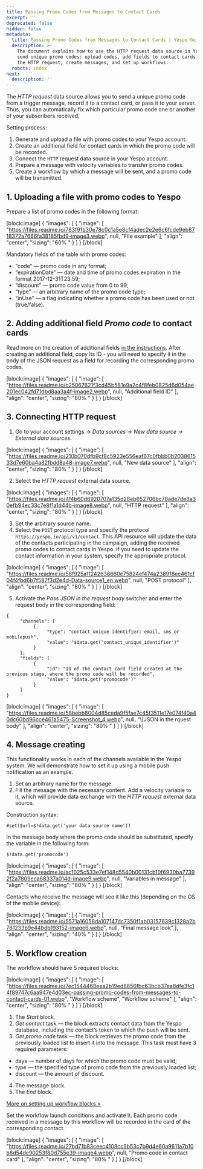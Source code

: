 ```yaml
---
title: Passing Promo Codes from Messages to Contact Cards
excerpt: ''
deprecated: false
hidden: false
metadata:
  title: Passing Promo Codes from Messages to Contact Cards | Yespo Guide
  description: >-
    The document explains how to use the HTTP request data source in Yespo to
    send unique promo codes: upload codes, add fields to contact cards, connect
    the HTTP request, create messages, and set up workflows.
  robots: index
next:
  description: ''
---
```

The _HTTP request_ data source allows you to send a unique promo code from a trigger message, record it to a contact card, or pass it to your server. Thus, you can automatically fix which particular promo code one or another of your subscribers received.

Setting process:

1. Generate and upload a file with promo codes to your Yespo account.
2. Create an additional field for contact cards in which the promo code will be recorded.
3. Connect the `HTTP` request data source in your Yespo account.
4. Prepare a message with velocity variables to transfer promo codes.
5. Create a workflow by which a message will be sent, and a promo code will be transmitted.

## 1. Uploading a file with promo codes to Yespo

Prepare a list of promo codes in the following format:

[block:image]
{
  "images": [
    {
      "image": [
        "https://files.readme.io/783f91b30e78c0c1a5e8cf4adec2e2e6c6fcde9eb8718372a7666fa38185fbd9-image3.webp",
        null,
        "File example"
      ],
      "align": "center",
      "sizing": "60% "
    }
  ]
}
[/block]


Mandatory fields of the table with promo codes:

- “code” — promo code in any format;
- “expirationDate” — date and time of promo codes expiration in the format 2017-12-31T23:59;
- “discount” — promo code value from 0 to 99;
- “type” — an arbitrary name of the promo code type;
- “inUse” — a flag indicating whether a promo code has been used or not (true/false).

## 2. Adding additional field _Promo code_ to contact cards

Read more on the creation of additional fields [in the instructions](https://docs.yespo.io/docs/how-add-additional-contact-fields). After creating an additional field, copy its ID - you will need to specify it in the body of the JSON request as a field for recording the corresponding promo codes.

[block:image]
{
  "images": [
    {
      "image": [
        "https://files.readme.io/c25067621f3cd45b581e9a2c4f8feb0825d6d054ae201ec042fd71dbd8aa3a4f-image2.webp",
        null,
        "Additional field ID"
      ],
      "align": "center",
      "sizing": "80% "
    }
  ]
}
[/block]


## 3. Connecting HTTP request

1. Go to your account settings → _Data sources → New data source → External data sources_.

[block:image]
{
  "images": [
    {
      "image": [
        "https://files.readme.io/210b070dfb9cf8c5923e556eaf67c0fbbb0b203861533d7e60ba4a82fbdd8a48-image7.webp",
        null,
        "New data source"
      ],
      "align": "center",
      "sizing": "80% "
    }
  ]
}
[/block]


2. Select the _HTTP request_ external data source.

[block:image]
{
  "images": [
    {
      "image": [
        "https://files.readme.io/4f4b60d6920707a135d28eb652706bc78ade7de8a30efb94ec33c7e8f1a1d44b-image8.webp",
        null,
        "HTTP request"
      ],
      "align": "center",
      "sizing": "80% "
    }
  ]
}
[/block]


3. Set the arbitrary source name.
4. Select the `POST` protocol type and specify the protocol `https://yespo.io/api/v1/contact`. This API resource will update the data of the contacts participating in the campaign, adding the received promo codes to contact cards in Yespo. If you need to update the contact information in your system, specify the appropriate protocol.

[block:image]
{
  "images": [
    {
      "image": [
        "https://files.readme.io/58f925a11242638660e75824ef474a238918ec461cf04f4fbd6b7f587f3d2e4d-Data-source1_en.webp",
        null,
        "POST protocol"
      ],
      "align": "center",
      "sizing": "80% "
    }
  ]
}
[/block]


5. Activate the _Pass JSON in the request body_ switcher and enter the request body in the corresponding field:

```
{
     "channels": [
          {
               "type": "contact unique identifier: email, sms or mobilepush",
               "value": "$data.get('contact_unique_identifier')"
          }
     ],
     "fields": [
          {
               "id": "ID of the contact card field created at the previous stage, where the promo code will be recorded",
               "value": "$data.get('promocode')"
          }
     ]
}
```

[block:image]
{
  "images": [
    {
      "image": [
        "https://files.readme.io/58bebb8004d85ceda9f5fae7c45f3511e17e074f40a40dc60bd96cce461a5475-Screenshot_4.webp",
        null,
        "\\[JSON in the rquest body"
      ],
      "align": "center",
      "sizing": "80% "
    }
  ]
}
[/block]


## 4. Message creating

This functionality works in each of the channels available in the Yespo system. We will demonstrate how to set it up using a mobile push notification as an example.

1. Set an arbitrary name for the message.
2. Fill the message with the necessary content. Add a velocity variable to it, which will provide data exchange with the _HTTP request_ external data source.

Construction syntax:

```
#set($url=$!data.get('your data source name'))
```

In the message body where the promo code should be substituted, specify the variable in the following form:

```
$!data.get('promocode')
```

[block:image]
{
  "images": [
    {
      "image": [
        "https://files.readme.io/ac1025c533e7ef148d5540b00131cb10f6930ba77392f2a7809eca68337a014d-image9.webp",
        null,
        "Variables in message"
      ],
      "align": "center",
      "sizing": "80% "
    }
  ]
}
[/block]


Contacts who receive the message will see it like this (depending on the OS of the mobile device):

[block:image]
{
  "images": [
    {
      "image": [
        "https://files.readme.io/5571a16058da107147dc7350f1ab03157639c1328a2b781233b9e44bdb193152-image6.webp",
        null,
        "Final message look"
      ],
      "align": "center",
      "sizing": "40% "
    }
  ]
}
[/block]


## 5. Workflow creation

The workflow should have 5 required blocks:

[block:image]
{
  "images": [
    {
      "image": [
        "https://files.readme.io/7ec1544468eea2b19ed8856fbc63bcb37ea8dfe3fc14f89747c6aa947e4d03ec-passing-promo-codes-from-messages-to-contact-cards-01.webp",
        "Workflow scheme",
        "Workflow scheme"
      ],
      "align": "center",
      "sizing": "80% "
    }
  ]
}
[/block]


1. The _Start_ block.
2. _Get contact_ task — the block extracts contact data from the Yespo database, including the contact’s token to which the push will be sent.
3. _Get promo code_ task — the block retrieves the promo code from the previously loaded list to insert it into the message. This task must have 3 required parameters:

- days — number of days for which the promo code must be valid;
- type — the specified type of promo code from the previously loaded list;
- discount — the amount of discount.

4. The message block.
5. The _End_ block.

[More on setting up workflow blocks >](https://docs.yespo.io/docs/building-and-editing-workflows)

Set the workflow launch conditions and activate it. Each promo code received in a message by this workflow will be recorded in the card of the corresponding contact.

[block:image]
{
  "images": [
    {
      "image": [
        "https://files.readme.io/27bd71b83ceec4108cc9b53c7b9d4e60a9611a7b10b8d54de90253f80d755e39-image4.webp",
        null,
        "Promo code in contact card"
      ],
      "align": "center",
      "sizing": "80% "
    }
  ]
}
[/block]